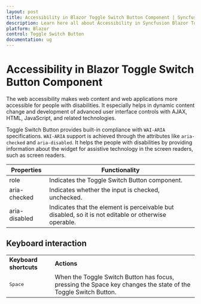 ```yaml
---
layout: post
title: Accessibility in Blazor Toggle Switch Button Component | Syncfusion
description: Learn here all about Accessibility in Syncfusion Blazor Toggle Switch Button component and more.
platform: Blazor
control: Toggle Switch Button 
documentation: ug
---
```


# Accessibility in Blazor Toggle Switch Button Component

The web accessibility makes web content and web applications more accessible for people with disabilities. It especially helps in dynamic content change and development of advanced user interface controls with AJAX, HTML, JavaScript, and related technologies.

Toggle Switch Button provides built-in compliance with `WAI-ARIA` specifications. `WAI-ARIA` support is achieved through the attributes like `aria-checked` and `aria-disabled`. It helps the people with disabilities by providing information about the widget for assistive technology in the screen readers, such as screen readers.

| Properties | Functionality |
| ------------ | ----------------------- |
| role | Indicates the Toggle Switch Button component. |
| aria-checked | Indicates whether the input is checked, unchecked. |
| aria-disabled | Indicates that the element is perceivable but disabled, so it is not editable or otherwise operable. |

## Keyboard interaction

<!-- markdownlint-disable MD033 -->
<table>
<tr>
<td>
<b>Keyboard shortcuts</b></td><td>
<b>Actions</b></td></tr>
<tr>
<td>
<kbd>Space</kbd></td><td>
When the Toggle Switch Button has focus, pressing the Space key changes the state of the Toggle Switch Button.</td></tr>
</table>